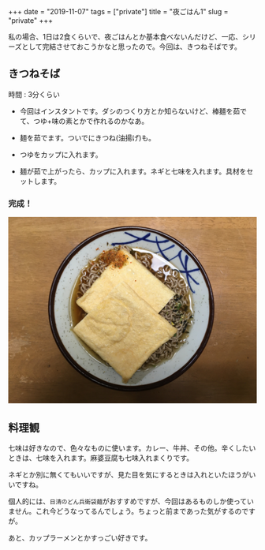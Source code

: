 +++
date = "2019-11-07"
tags = ["private"]
title = "夜ごはん1"
slug = "private"
+++

私の場合、1日は2食くらいで、夜ごはんとか基本食べないんだけど、一応、シリーズとして完結させておこうかなと思ったので。今回は、きつねそばです。

## きつねそば

時間 : 3分くらい

- 今回はインスタントです。ダシのつくり方とか知らないけど、棒麺を茹でて、つゆ+味の素とかで作れるのかなあ。

- 麺を茹でます。ついでにきつね(油揚げ)も。

- つゆをカップに入れます。

- 麺が茹で上がったら、カップに入れます。ネギと七味を入れます。具材をセットします。

### 完成！

![](https://raw.githubusercontent.com/mba-hack/images/master/private_ryouri_2019-11-06223411.jpg)


## 料理観

七味は好きなので、色々なものに使います。カレー、牛丼、その他。辛くしたいときは、七味を入れます。麻婆豆腐も七味入れまくりです。

ネギとか別に無くてもいいですが、見た目を気にするときは入れといたほうがいいですね。

個人的には、`日清のどん兵衛袋麺`がおすすめですが、今回はあるものしか使っていません。これ今どうなってるんでしょう。ちょっと前まであった気がするのですが。

あと、カップラーメンとかすっごい好きです。

